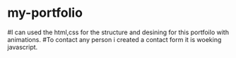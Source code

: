 # my-portfolio

#I can used the html,css for the structure and desining for this portfoilo with animations.
#To contact any person i created a contact form it is woeking javascript.
